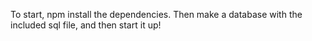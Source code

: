 To start, npm install the dependencies. Then make a database with the included sql file, and then start it up!
